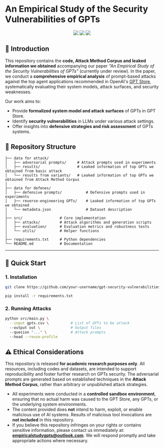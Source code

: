 # An Empirical Study of the Security Vulnerabilities of GPTs

<p align="center">
  <img src="https://img.shields.io/badge/Paper-Under_Review-blue">
  <img src="https://img.shields.io/badge/License-MIT-green">
  <img src="https://img.shields.io/badge/Dataset-Available-orange">
</p>

## 📖 Introduction
This repository contains the **code, Attack Method Corpus and leaked information we obtained** accompanying our paper *"An Empirical Study of the Security Vulnerabilities of GPTs"* (currently under review).  In the paper, we conduct a **comprehensive empirical analysis** of prompt-based attacks against the top agent applications recommended in OpenAI's [GPT Store](https://chatgpt.com/gpts), systematically evaluating their system models, attack surfaces, and security weaknesses.


Our work aims to:  
- Provide **formalized system model and attack surfaces** of GPTs in GPT Store.
- Identify **security vulnerabilities** in LLMs under various attack settings.  
- Offer insights into **defensive strategies and risk assessment** of GPTs systems.  


## 🧩 Repository Structure
```text
├── data for attack/                        
│   ├── adversarial prompts/     # Attack prompts used in experiments
│   ├── results/                 # Leaked information of top GPTs we obtained from basic attack
│   └── results from variants/   # Leaked information of top GPTs we obtained from Attack Method Corpus
│
├── data for defenes/                        
│   ├── defensive prompts/           # Defensive prompts used in experiments
│   ├── reverse-engineering GPTs/    # Leaked information of top GPTs we obtained
│   └── metadata.json                # Dataset description
│
├── src/                 # Core implementation
│   ├── attacks/         # Attack algorithms and generation scripts
│   ├── evaluation/      # Evaluation metrics and robustness tests
│   └── utils/           # Helper functions
│
├── requirements.txt     # Python dependencies
└── README.md            # Documentation
```

---

## 🚀 Quick Start

### 1. Installation

```bash
git clone https://github.com/your-username/gpt-security-vulnerabilities.git

pip install -r requirements.txt
```

### 2. Running Attacks
```bash
python src/main.py \
  --input gpts.csv \          # List of GPTs to be attack
  --output out \              # Output files
  --quesion "..." \           # Attack prompts
  --head --reuse-profile      
```



## ⚠️ Ethical Considerations

This repository is released **for academic research purposes only**. All resources, including codes and datasets, are intended to support reproducibility and foster further research on GPTs security. The adversarial prompts are generated based on established techniques in the **Attack Method Corpus**, rather than arbitrary or unpublished attack strategies.  

- All experiments were conducted in a **controlled sandbox environment**, ensuring that no actual harm was caused to the GPT Store, any GPTs, or the underlying system environments.
- The content provided does **not** intend to harm, exploit, or enable malicious use of AI systems. Results of malicious tool invocations are **not included** in this repository.  
- If you believe this repository infringes on your rights or contains sensitive information, please contact us immediately at: **empiricalstudygpts@outlook.com**. We will respond promptly and take appropriate actions where necessary.  
